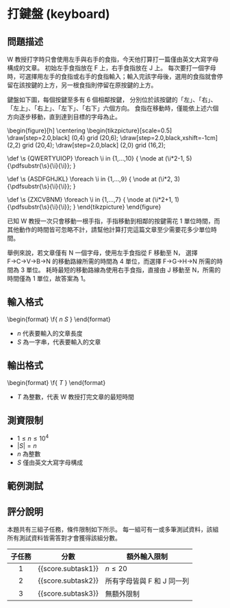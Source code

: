 # 打鍵盤 (keyboard)

## 問題描述

W 教授打字時只會使用左手與右手的食指，今天他打算打一篇僅由英文大寫字母構成的文章。
初始左手食指放在 F 上，右手食指放在 J 上。
每次要打一個字母時，可選擇用左手的食指或右手的食指輸入；輸入完該字母後，選用的食指就會停留在該按鍵的上方，另一根食指則停留在原按鍵的上方。

鍵盤如下圖，每個按鍵至多有 $`6`$ 個相鄰按鍵，
分別位於該按鍵的「左」、「右」、「左上」、「右上」、「左下」、「右下」六個方向。
食指在移動時，僅能依上述六個方向逐步移動，直到達到目標的字母為止。

\begin{figure}[h]
\centering
\begin{tikzpicture}[scale=0.5]
  \draw[step=2.0,black] (0,4) grid (20,6);
  \draw[step=2.0,black,xshift=-1cm] (2,2) grid (20,4);
  \draw[step=2.0,black] (2,0) grid (16,2);

  \def \s {QWERTYUIOP}
  \foreach \i in {1,...,10} {
    \node at (\i*2-1, 5) {\pdfsubstr{\s}{\i}{\i}};
  }

  \def \s {ASDFGHJKL}
  \foreach \i in {1,...,9} {
    \node at (\i*2, 3) {\pdfsubstr{\s}{\i}{\i}};
  }

  \def \s {ZXCVBNM}
  \foreach \i in {1,...,7} {
    \node at (\i*2+1, 1) {\pdfsubstr{\s}{\i}{\i}};
  }
\end{tikzpicture}
\end{figure}

已知 W 教授一次只會移動一根手指，手指移動到相鄰的按鍵需花 $`1`$ 單位時間，而其他動作的時間皆可忽略不計，請幫他計算打完這篇文章至少需要花多少單位時間。

舉例來說，若文章僅有 N 一個字母，使用左手食指從 F 移動至 N，
選擇 F→C→V→B→N 的移動路線所需的時間為 $`4`$ 單位，而選擇 F→G→H→N 所需的時間為 $`3`$ 單位。
耗時最短的移動路線為使用右手食指，直接由 J 移動至 N，所需的時間僅為 $`1`$ 單位，故答案為 $`1`$。

## 輸入格式

\begin{format}
\f{
$n$
$S$
}
\end{format}

* $`n`$ 代表要輸入的文章長度
* $`S`$ 為一字串，代表要輸入的文章

## 輸出格式

\begin{format}
\f{
$T$
}
\end{format}

* $`T`$ 為整數，代表 W 教授打完文章的最短時間

## 測資限制

* $`1 \le n \le 10^4`$
* $`|S|=n`$
* $`n`$ 為整數
* $`S`$ 僅由英文大寫字母構成

## 範例測試

## 評分說明

本題共有三組子任務，條件限制如下所示。
每一組可有一或多筆測試資料，該組所有測試資料皆需答對才會獲得該組分數。

|  子任務  |  分數  | 額外輸入限制 |
| :------: | :----: | ------------ |
| 1 | {{score.subtask1}} | $`n\le20`$ |
| 2 | {{score.subtask2}} | 所有字母皆與 F 和 J 同一列 |
| 3 | {{score.subtask3}} | 無額外限制 |
